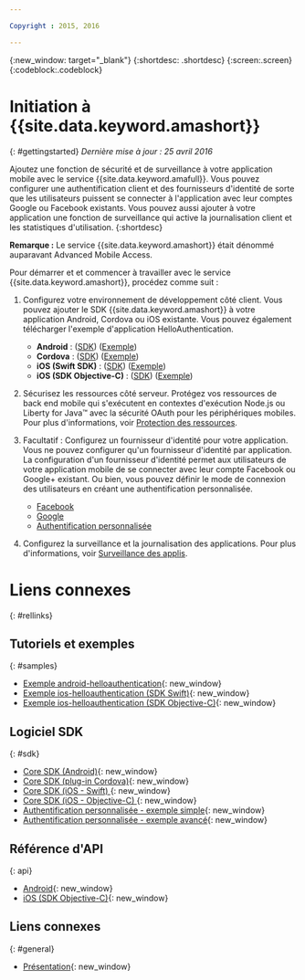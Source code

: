 ```yaml
---

Copyright : 2015, 2016

---
```


{:new_window: target="_blank"}
{:shortdesc: .shortdesc}
{:screen:.screen}
{:codeblock:.codeblock}

# Initiation à {{site.data.keyword.amashort}}
{: #gettingstarted}
*Dernière mise à jour : 25 avril 2016*

Ajoutez une fonction de sécurité et de surveillance à votre application mobile avec le service
{{site.data.keyword.amafull}}. Vous pouvez configurer une authentification client et des fournisseurs d'identité de sorte que les utilisateurs
puissent se connecter à l'application avec leur comptes Google ou Facebook existants. Vous pouvez aussi ajouter à votre application une fonction de
surveillance qui active la journalisation client et les statistiques d'utilisation.
{:shortdesc}

**Remarque :** Le service {{site.data.keyword.amashort}} était dénommé auparavant Advanced Mobile
Access.


Pour démarrer et et commencer à travailler avec le service {{site.data.keyword.amashort}}, procédez comme suit :

1. Configurez votre environnement de développement côté client.
Vous pouvez ajouter le SDK {{site.data.keyword.amashort}} à votre application Android, Cordova ou iOS existante. Vous pouvez également télécharger l'exemple
d'application HelloAuthentication.
   * **Android** : ([SDK](getting-started-android.html))
([Exemple](https://github.com/ibm-bluemix-mobile-services/bms-samples-android-helloauthentication))
   * **Cordova** : ([SDK](getting-started-cordova.html))
([Exemple](https://github.com/ibm-bluemix-mobile-services/bms-samples-cordova-helloauthentication))
   * **iOS (Swift SDK)** : ([SDK](getting-started-ios-swift-sdk.html)) ([Exemple](https://github.com/ibm-bluemix-mobile-services/bms-samples-swift-helloauthentication))
   * **iOS (SDK Objective-C)** : ([SDK](getting-started-ios.html))
([Exemple](https://github.com/ibm-bluemix-mobile-services/bms-samples-ios-helloauthentication))

1. Sécurisez les ressources côté serveur. Protégez vos ressources de back end mobile qui s'exécutent en contextes d'exécution
Node.js ou Liberty for Java&trade; avec la sécurité OAuth pour les périphériques mobiles. Pour plus d'informations, voir [Protection des ressources](protecting-resources.html).

1. Facultatif : Configurez un fournisseur d'identité pour votre application. Vous ne pouvez configurer qu'un fournisseur d'identité par
application. La configuration d'un fournisseur d'identité permet aux utilisateurs de votre application mobile de se connecter avec leur compte Facebook
ou Google+ existant. Ou bien, vous pouvez définir le mode de connexion des utilisateurs en créant une authentification personnalisée.
   * [Facebook](facebook-auth-overview.html)
   * [Google](google-auth-overview.html)
   * [Authentification personnalisée](custom-auth.html)

1. Configurez la surveillance et la journalisation des applications.  Pour plus d'informations, voir [Surveillance des applis](app-monitoring.html).

# Liens connexes
{: #rellinks}

## Tutoriels et exemples
{: #samples}
* [Exemple android-helloauthentication](https://github.com/ibm-bluemix-mobile-services/bms-samples-android-helloauthentication){: new_window}
* [Exemple ios-helloauthentication (SDK Swift)](https://github.com/ibm-bluemix-mobile-services/bms-samples-swift-helloauthentication){: new_window}
* [Exemple ios-helloauthentication (SDK Objective-C)](https://github.com/ibm-bluemix-mobile-services/bms-samples-ios-helloauthentication){: new_window}

## Logiciel SDK
{: #sdk}
* [Core SDK (Android)](https://github.com/ibm-bluemix-mobile-services/bms-clientsdk-android-core){: new_window}
* [Core SDK (plug-in Cordova)](https://github.com/ibm-bluemix-mobile-services/bms-clientsdk-cordova-plugin-core){: new_window}
* [Core SDK (iOS - Swift) ](https://github.com/ibm-bluemix-mobile-services/bms-clientsdk-swift-core){: new_window}
* [Core SDK (iOS - Objective-C) ](https://hub.jazz.net/git/bluemixmobilesdk/imf-ios-sdk/archive?revstr=master){: new_window}
* [Authentification personnalisée -
exemple simple](https://github.com/ibm-bluemix-mobile-services/bms-mca-custom-identity-provider-sample){: new_window}
* [Authentification personnalisée -
exemple avancé](https://github.com/ibm-bluemix-mobile-services/bms-mca-custom-identity-provider-with-user-management){: new_window}

## Référence d'API
{: api}
* [Android](https://console.{DomainName}/docs/api/content/api/mobilefirst/android/core-api-doc/overview-summary.html){: new_window}
* [iOS (SDK Objective-C)](https://console.{DomainName}/docs/api/content/api/mobilefirst/ios/IMFCore_api-doc/html/index.html){: new_window}


## Liens connexes
{: #general}
* [Présentation](overview.html){: new_window}
